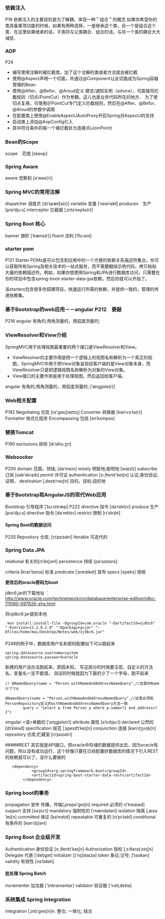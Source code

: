 ### 依赖注入
P18
依赖注入的主要目的是为了解耦，体现一种＂组合＂的概念
如果你希望你的类具备某项功能的时候，如果有两种选择，一是继承这个类，另一个是组合这个类．在这里如果继承的话，子类将与父类耦合．组合的话，与另一个类的耦合大大减低．

### AOP
P24

* 编写使用注解的被拦截类，加了这个注解的类或者方法就会被拦截
* 使用@Aspect声明一个切面，并通过@Component让此切面成为Spring容器管理的Bean
* 使用@After、@Befor、@Aroud定义 建言/通知实例（advice），可直接将拦截规则（切点/PointCut）作为参数。这儿也是业务代码所在的地方．
为了使切点复用，可使用＠PointCut专门定义拦截规则，然后在@After、@Befor、@Aroud的参数中调用
* 在配置类上使用@EnableAspectJAutoProxy开启Spring对AspectJ的支持
* 启动类上添加@AopConfig引入
* 其中符合条件的每一个被拦截处为连接点(JoinPoint)

### Bean的Scope
scope　范围  [skəʊp]

### Spring Aware
aware 觉察到  [əˈweə(r)] 

### Spring MVC的常用注解
dispatcher 调度员 [dɪˈspætʃə(r)] 
variable 变量 [ˈveəriəbl] 
produces　生产 [prəˈdju:s] 
interceptor 拦截器 [ˌɪntəˈseptə(r)]

### Spring  Boot 核心
banner 旗帜 [ˈbænə(r)] 
fluent 流利 [ˈflu:ənt] 

### starter pom
P121
Starter POMs是可以包含到应用中的一个方便的依赖关系描述符集合。你可以获取所有Spring及相关技术的一站式服务，而不需要翻阅示例代码，拷贝粘贴大量的依赖描述符。例如，如果你想使用Spring和JPA进行数据库访问，只需要在你的项目中包含spring-boot-starter-data-jpa依赖，然后你就可以开始了。

该starters包含很多你搭建项目，快速运行所需的依赖，并提供一致的，管理的传递依赖集。

### 基于Bootstrap的web应用－－angular P212　要敲
P216
angular 有角的;用角测量的，用弧度测量的;

### ViewResolver和View介绍
SpringMVC用于处理视图最重要的两个接口是ViewResolver和View。
* ViewResolver的主要作用是把一个逻辑上的视图名称解析为一个真正的视图，SpringMVC中用于把View对象呈现给客户端的是View对象本身，而ViewResolver只是把逻辑视图名称解析为对象的View对象。
* View接口的主要作用是用于处理视图，然后返回给客户端。

angular 有角的;用角测量的，用弧度测量的; [ˈæŋgjələ(r)] 
### Web相关配置
P182
Negotiating 兑现 [nɪ'ɡəʊʃɪeɪtɪŋ]
Converter  转换器  [kənˈvɜ:tə(r)]
Formatter  格式化程序
Encompassing  包括 [enˈkʌmpəs]

### 替换Tomcat
P190
exclusions 排除 [ɪkˈsklu:ʒn] 

### Websocker
P200
domain 范围，领域; [dəˈmeɪn] 
wisely 明智地;聪明地 [waɪzlɪ] 
subscribe 订阅  [səbˈskraɪb] 
permit 许可证
authentication [ɔ:ˌθentɪ'keɪʃn] 认证;身份验证;证明，
destination  [ˌdestɪˈneɪʃn] 目的，目标;目的地
### 基于Bootstrap和AngularJS的现代Web应用
Bootstrap  引导程序  [ˈbu:tstræp]
P222
directive  指令  [dəˈrektɪv] 
produce 生产 [prəˈdju:s] 
directive  指令  [dəˈrektɪv] 
restrict  限制 [rɪˈstrɪkt] 

#### Spring Boot的数据访问 
P235
Repository 仓库; [rɪˈpɒzətri] 
Iterable 可迭代的

### Spring Data JPA
relational 有关的[rɪˈleɪʃənl]
persistence 持续  [pəˈsɪstəns]

criteria [kraɪ'tɪərɪə] 标准
predicate [ˈpredɪkət] 宣布
specs   [speks] 规格

**更改后的oracle密码为boot**

jdbc6.jar的下载地址 ：http://www.oracle.com/technetwork/cn/database/enterprise-edition/jdbc-111060-097826-zhs.html

将ojdbc6.jar装到本地
```
 mvn install:install-file -DgroupId=com.oracle "-DartifactId=ojdbc6" "-Dversion=11.2.0.2.0" "-Dpackaging=jar" "-Dfile=/home/mai/Desktop/Notes/web/ojdbc6.jar"
```
####
P248的例子中，数据库用户名和密码配置如下可以跑起来
```
spring.datasource.username=system
spring.datasource.password=oracle
```
新建的用户没办法跑起来，原因未知，
写这部分的时候要注意，自定义的方法名，变量名一定不能错，
测试的时候就因为下面的少了一个字母，跑不起来
```
// @NamedQuery(name = "Person.withNameAndAddressNameQuery",//这里的Name 少了个d

@NamedQuery(name = "Person.withNameAndAddressNamedQuery",//这里必须和PersonRepository定义的withNameAndAddressNamedQuery方法一致
        query = "select p from Person p where p.name=?1 and address=?2")
```

singular <语>单数的 [ˈsɪŋgjələ(r)] 
attribute 属性  [əˈtrɪbju:t] 
declared 公然的  [dɪˈkleəd]
specification  规范 [ˌspesɪfɪˈkeɪʃn]
conjunction  连接  [kənˈdʒʌŋkʃn] 
repository  仓库;贮藏室   [rɪˈpɒzətri] 


#####REST
其实就是API接口，把oracle中存储的数据提供出去，因为oracle有问题，所以没有成功运行，这个好像只要在已经配置好数据库的情况下引入REST的依赖就可以了，没什么要做的
```
   <dependency>
            <groupId>org.springframework.boot</groupId>
            <artifactId>spring-boot-starter-data-rest</artifactId>
        </dependency>

```
### Spring boot的事务
propagation 宣传 传播，传输[ˌprɒpə'ɡeɪʃn]
required  必须的 rɪ'kwaɪəd]
support  支持 [səˈpɔ:t]
mandatory  强制性的  [ˈmændətəri] 
isolation  隔离  [ˌaɪsəˈleɪʃn] 
committed  保证   [kəˈmɪtɪd]
repeatable  可重复的 [rɪˈpi:təbl] 
conditional  有条件的 [kənˈdɪʃənl]

### Spring Boot 企业级开发
Authentication   身份验证  [ɔ:ˌθentɪ'keɪʃn] 
Authorization 授权  [ˌɔ:θəraɪˈzeɪʃn] 
Delegate 代表 [ˈdelɪgət]
initializer  [ɪ'nɪʃəlaɪzə]
token  象征;记号;   [ˈtəʊkən] 
validity  有效性   [vəˈlɪdəti] 
#### 批处理 Spring Batch
incrementer 加法器 ['ɪnkrəməntər] 
validator 验证器 ['vɑlɪˌdeɪtə]

### 系统集成 Spring Integration
integration  [ˌɪntɪˈgreɪʃn]n.	整合; 一体化; 结合


